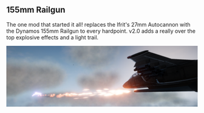 ## 155mm Railgun

The one mod that started it all! replaces the Ifrit's 27mm Autocannon with the Dynamos 155mm Railgun to every hardpoint. v2.0 adds a really over the top explosive effects and a light trail.

![image](https://github.com/nikkorap/NuclearMods/blob/fb212f1d96c1d9fedf3f62e8bf1aa4e3903c94e7/Host%2BClient/155mm%20Railgun/image.png)
